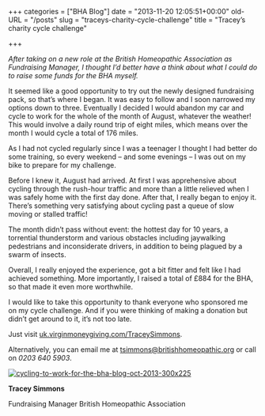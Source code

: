 +++
categories = ["BHA Blog"]
date = "2013-11-20 12:05:51+00:00"
old-URL = "/posts"
slug = "traceys-charity-cycle-challenge"
title = "Tracey’s charity cycle challenge"

+++

_After taking on a new role at the British Homeopathic Association as Fundraising Manager, I thought I’d better have a think about what I could do to raise some funds for the BHA myself._

It seemed like a good opportunity to try out the newly designed fundraising pack, so that’s where I began. It was easy to follow and I soon narrowed my options down to three. Eventually I decided I would abandon my car and cycle to work for the whole of the month of August, whatever the weather! This would involve a daily round trip of eight miles, which means over the month I would cycle a total of 176 miles.

As I had not cycled regularly since I was a teenager I thought I had better do some training, so every weekend – and some evenings – I was out on my bike to prepare for my challenge.

Before I knew it, August had arrived. At first I was apprehensive about cycling through the rush-hour traffic and more than a little relieved when I was safely home with the first day done. After that, I really began to enjoy it. There’s something very satisfying about cycling past a queue of slow moving or stalled traffic!

The month didn’t pass without event: the hottest day for 10 years, a torrential thunderstorm and various obstacles including jaywalking pedestrians and inconsiderate drivers, in addition to being plagued by a swarm of insects.

Overall, I really enjoyed the experience, got a bit fitter and felt like I had achieved something. More importantly, I raised a total of £884 for the BHA, so that made it even more worthwhile.

I would like to take this opportunity to thank everyone who sponsored me on my cycle challenge. And if you were thinking of making a donation but didn’t get around to it, it’s not too late.

Just visit [uk.virginmoneygiving.com/TraceySimmons]( http://uk.virginmoneygiving.com/TraceySimmons).

Alternatively, you can email me at [tsimmons@britishhomeopathic.org](mailto:tsimmons@britishhomeopathic.org) or call on _0203 640 5903_.

[![cycling-to-work-for-the-bha-blog-oct-2013-300x225](https://res.cloudinary.com/homeopathyuk/v1557403245/bha/Cycling-to-work-for-the-BHA-blog-Oct-2013-300x225-300x225.jpg)](https://res.cloudinary.com/homeopathyuk/v1557403245/bha/Cycling-to-work-for-the-BHA-blog-Oct-2013-300x225.jpg)

**Tracey Simmons**

Fundraising Manager
British Homeopathic Association
